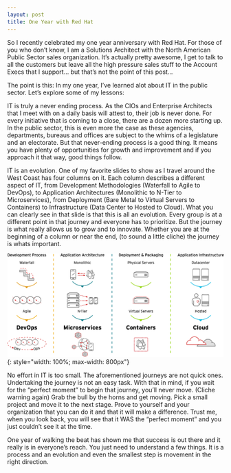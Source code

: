 ```yaml
---
layout: post
title: One Year with Red Hat
---
```


So I recently celebrated my one year anniversary with Red Hat.  For those of you who don’t know, I am a Solutions Architect with the North American Public Sector sales organization.  It’s actually pretty awesome, I get to talk to all the customers but leave all the high pressure sales stuff to the Account Execs that I support… but that’s not the point of this post…

The point is this: In my one year, I’ve learned alot about IT in the public sector. Let’s explore some of my lessons:

IT is truly a never ending process.  As the CIOs and Enterprise Architects that I meet with on a daily basis will attest to, their job is never done.  For every initiative that is coming to a close, there are a dozen more starting up.  In the public sector, this is even more the case as these agencies, departments, bureaus and offices are subject to the whims of a legislature and an electorate.  But that never-ending process is a good thing.  It means you have plenty of opportunities for growth and improvement and if you approach it that way, good things follow.

IT is an evolution. One of my favorite slides to show as I travel around the West Coast has four columns on it.  Each column describes a different aspect of IT, from Development Methodologies (Waterfall to Agile to DevOps), to Application Architectures (Monolithic to N-Tier to Microservices), from Deployment (Bare Metal to Virtual Servers to Containers) to Infrastructure (Data Center to Hosted to Cloud).  What you can clearly see in that slide is that this is all an evolution.  Every group is at a different point in that journey and everyone has to prioritize.  But the journey is what really allows us to grow and to innovate.  Whether you are at the beginning of a column or near the end, (to sound a little cliche) the journey is whats important.

![Evolution](/assets/evolution.png){: style="width: 100%; max-width: 800px"}

No effort in IT is too small.  The aforementioned journeys are not quick ones.  Undertaking the journey is not an easy task.  With that in mind, if you wait for the “perfect moment” to begin that journey, you’ll never move. (Cliche warning again) Grab the bull by the horns and get moving.  Pick a small project and move it to the next stage.  Prove to yourself and your organization that you can do it and that it will make a difference. Trust me, when you look back, you will see that it WAS the “perfect moment” and you just couldn’t see it at the time.

One year of walking the beat has shown me that success is out there and it really is in everyone’s reach. You just need to understand a few things.  It is a process and an evolution and even the smallest step is movement in the right direction.


